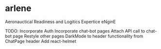 # arlene

Aeronauctical Readiness and Logitics Expertice eNginE

TODO:
Incorporate Auth
Incorporate chat-bot pages
Attach API call to chat-bot page
Restyle other pages
DarkMode to header functionality from ChatPage header
Add react-helmet

